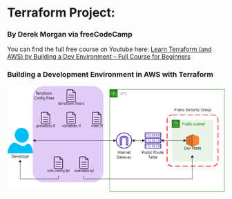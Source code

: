 # Terraform Project:
### By Derek Morgan via freeCodeCamp

You can find the full free course on Youtube here: [Learn Terraform (and AWS) by Building a Dev Environment – Full Course for Beginners](https://www.youtube.com/watch?v=iRaai1IBlB0&t=1272s)

### Building a Development Environment in AWS with Terraform
![This is an image](tf-demo-white.png)